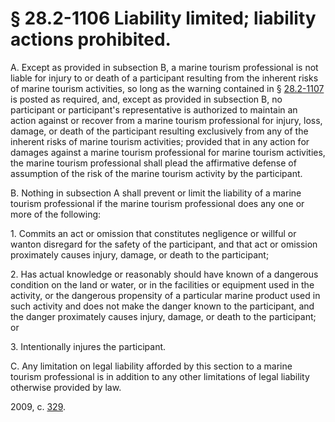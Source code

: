 # § 28.2-1106 Liability limited; liability actions prohibited.

<p>A. Except as provided in subsection B, a marine tourism professional is not liable for injury to or death of a participant resulting from the inherent risks of marine tourism activities, so long as the warning contained in § <a href='http://law.lis.virginia.gov/vacode/28.2-1107/'>28.2-1107</a> is posted as required, and, except as provided in subsection B, no participant or participant's representative is authorized to maintain an action against or recover from a marine tourism professional for injury, loss, damage, or death of the participant resulting exclusively from any of the inherent risks of marine tourism activities; provided that in any action for damages against a marine tourism professional for marine tourism activities, the marine tourism professional shall plead the affirmative defense of assumption of the risk of the marine tourism activity by the participant.</p><p>B. Nothing in subsection A shall prevent or limit the liability of a marine tourism professional if the marine tourism professional does any one or more of the following:</p><p>1. Commits an act or omission that constitutes negligence or willful or wanton disregard for the safety of the participant, and that act or omission proximately causes injury, damage, or death to the participant;</p><p>2. Has actual knowledge or reasonably should have known of a dangerous condition on the land or water, or in the facilities or equipment used in the activity, or the dangerous propensity of a particular marine product used in such activity and does not make the danger known to the participant, and the danger proximately causes injury, damage, or death to the participant; or</p><p>3. Intentionally injures the participant.</p><p>C. Any limitation on legal liability afforded by this section to a marine tourism professional is in addition to any other limitations of legal liability otherwise provided by law.</p><p>2009, c. <a href='http://lis.virginia.gov/cgi-bin/legp604.exe?091+ful+CHAP0329'>329</a>.</p>